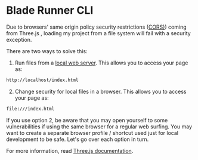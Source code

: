 # Blade Runner CLI

Due to browsers' same origin policy security restrictions ([CORS)](https://developer.mozilla.org/en-US/docs/Web/Security/Same-origin_policy)) coming from Three.js , loading my project from a file system will fail with a security exception.

There are two ways to solve this:

1. Run files from a [local web server](https://css-tricks.com/snippets/html/start-a-web-server-with-one-terminal-command-on-os-x/). This allows you to access your page as:
```bash
http://localhost/index.html
```
2. Change security for local files in a browser. This allows you to access your page as:
```bash
file:///index.html
```
If you use option 2, be aware that you may open yourself to some vulnerabilities if using the same browser for a regular web surfing. You may want to create a separate browser profile / shortcut used just for local development to be safe. Let's go over each option in turn.

For more information, read [Three.js documentation](https://threejs.org/docs/index.html#manual/en/introduction/How-to-run-things-locally).
